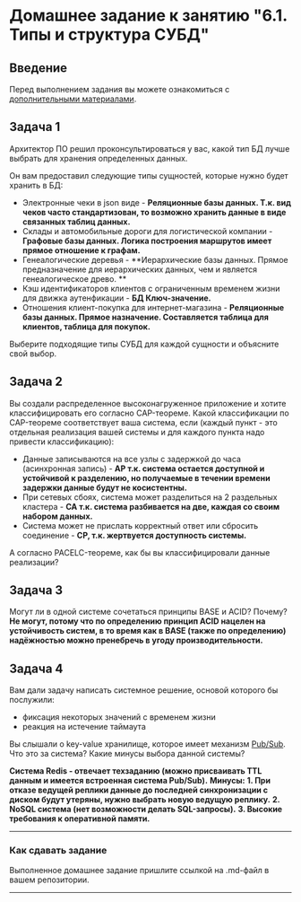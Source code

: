 # Домашнее задание к занятию "6.1. Типы и структура СУБД"

## Введение

Перед выполнением задания вы можете ознакомиться с 
[дополнительными материалами](https://github.com/netology-code/virt-homeworks/tree/master/additional/README.md).

## Задача 1

Архитектор ПО решил проконсультироваться у вас, какой тип БД 
лучше выбрать для хранения определенных данных.

Он вам предоставил следующие типы сущностей, которые нужно будет хранить в БД:

- Электронные чеки в json виде - **Реляционные базы данных. Т.к. вид чеков часто стандартизован, то возможно хранить данные в виде связанных таблиц данных.**
- Склады и автомобильные дороги для логистической компании - **Графовые базы данных. Логика построения маршрутов имеет прямое отношение к графам.**
- Генеалогические деревья - **Иерархические базы данных. Прямое предназначение для иерархических данных, чем и является генеалогическое древо. **
- Кэш идентификаторов клиентов с ограниченным временем жизни для движка аутенфикации - **БД Ключ-значение.**
- Отношения клиент-покупка для интернет-магазина - **Реляционные базы данных. Прямое назначение. Составляется таблица для клиентов, таблица для покупок.**

Выберите подходящие типы СУБД для каждой сущности и объясните свой выбор.

## Задача 2

Вы создали распределенное высоконагруженное приложение и хотите классифицировать его согласно 
CAP-теореме. Какой классификации по CAP-теореме соответствует ваша система, если 
(каждый пункт - это отдельная реализация вашей системы и для каждого пункта надо привести классификацию):

- Данные записываются на все узлы с задержкой до часа (асинхронная запись) - **AP т.к. система остается доступной и устойчивой к разделению, но получаемые в течении времени задержки данные будут не косистентны.**
- При сетевых сбоях, система может разделиться на 2 раздельных кластера - **CA т.к. система разбивается на две, каждая со своим набором данных.**
- Система может не прислать корректный ответ или сбросить соединение - **CP, т.к. жертвуется доступность системы.**

А согласно PACELC-теореме, как бы вы классифицировали данные реализации?

## Задача 3

Могут ли в одной системе сочетаться принципы BASE и ACID? Почему? 
**Не могут, потому что по определению принцип ACID нацелен на устойчивость систем, в то время как в BASE (также по определению) надёжностью можно пренебречь в угоду производительности.**

## Задача 4

Вам дали задачу написать системное решение, основой которого бы послужили:

- фиксация некоторых значений с временем жизни
- реакция на истечение таймаута

Вы слышали о key-value хранилище, которое имеет механизм [Pub/Sub](https://habr.com/ru/post/278237/). 
Что это за система? Какие минусы выбора данной системы?

**Система Redis - отвечает техзаданию (можно присваивать TTL данным и имеется встроенная система Pub/Sub).** 
**Минусы:**
**1. При отказе ведущей реплики данные до последней синхронизации с диском будут утеряны, нужно выбрать новую ведущую реплику.**
**2. NoSQL система (нет возможности делать SQL-запросы).**
**3. Высокие требования к оперативной памяти.**

---

### Как cдавать задание

Выполненное домашнее задание пришлите ссылкой на .md-файл в вашем репозитории.

---
